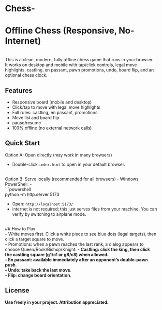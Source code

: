 # Chess-

# Offline Chess (Responsive, No-Internet)
<br>
This is a clean, modern, fully offline chess game that runs in your browser. 
It works on desktop and mobile with tap/click controls, legal move highlights, castling, en passant, pawn promotions, undo, board flip, and an optional chess clock.



## Features
- Responsive board (mobile and desktop)
- Click/tap to move with legal move highlights
- Full rules: castling, en passant, promotions
- Move list and board flip
- pause/resume
- 100% offline (no external network calls)




## Quick Start
Option A: Open directly (may work in many browsers)
- Double-click `index.html` to open in your default browser.
<br>
Option B: Serve locally (recommended for all browsers)
- Windows PowerShell:
- <br>
```powershell
<br>
   python -m http.server 5173
<br>

- Open: `http://localhost:5173/`
- Internet is not required; this just serves files from your machine. You can verify by switching to airplane mode.

<br>
## How to Play
<br>
- White moves first. Click a white piece to see blue dots (legal targets), then click a target square to move.
<br>
- Promotions: when a pawn reaches the last rank, a dialog appears to choose Queen/Rook/Bishop/Knight.
<b>
- Castling: click the king, then click the castling square (g1/c1 or g8/c8) when allowed.
<br>
- En passant: available immediately after an opponent’s double-pawn push.
<br>
- Undo: take back the last move.
<br>
- Flip: change board orientation.





## License
Use freely in your project. Attribution appreciated.






